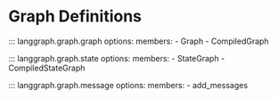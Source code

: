 # Graph Definitions

::: langgraph.graph.graph
    options:
      members:
        - Graph
        - CompiledGraph

::: langgraph.graph.state
    options:
      members:
        - StateGraph
        - CompiledStateGraph

::: langgraph.graph.message
    options:
      members:
        - add_messages